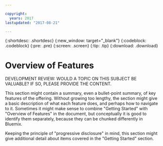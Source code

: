 ```yaml
---

copyright:
  years: 2017
lastupdated: "2017-08-21"

---
```


{:shortdesc: .shortdesc}
{:new_window: target="_blank"}
{:codeblock: .codeblock}
{:pre: .pre}
{:screen: .screen}
{:tip: .tip}
{:download: .download}

# Overview of Features
DEVELOPMENT REVIEW: WOULD A TOPIC ON THIS SUBJECT BE VALUABLE? IF SO, PLEASE PROVIDE THE CONTENT.

This section might contain a summary, even a bullet-point summary, of key features of the offering. Without growing too lengthy, the section might give a basic description of what each feature does, and perhaps how to navigate to it. Sometimes it might make sense to combine "Getting Started" with "Overview of Features" in the document, but conceptually it is good to identify them separately, because they can be chunked differently in Bluemix.

Keeping the principle of "progressive disclosure" in mind, this section might give additional detail about items covered in the "Getting Started" section.

